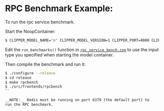 # RPC Benchmark Example:
To run the rpc service benchmark.

Start the NoopContainer:
```bash
$ CLIPPER_MODEL_NAME="m" CLIPPER_MODEL_VERSION=1 CLIPPER_PORT=8000 CLIPPER_INPUT_TYPE="ints" python noop_container.py
```

Edit the `run_benchmarks()` function in [`rpc_service_bench.cpp`](src/rpc_service_bench.cpp) to use the input type you specified when starting the model container.

Then compile the benchmark and run it:
```bash
$ ./configure --release
$ cd release
$ make rpcbench
$ ./src/frontends/rpcbench
``

__NOTE:__ Redis must be running on port 6379 (the default port) to
run the RPC benchmark.
